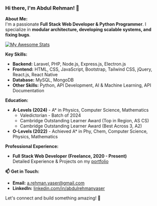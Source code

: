 ### Hi there, I'm Abdul Rehman! 👋

**About Me:**  
I'm a passionate **Full Stack Web Developer & Python Programmer**. I specialize in **modular architecture, developing scalable systems, and fixing bugs**.

[![My Awesome Stats](https://awesome-github-stats.azurewebsites.net/user-stats/abdulrysrr?cardType=github&theme=dark&showIcons=false&preferLogin=true)](https://git.io/awesome-stats-card)  

**Key Skills:**  
- **Backend:** Laravel, PHP, Node.js, Express.js, Electron.js  
- **Frontend:** HTML, CSS, JavaScript, Bootstrap, Tailwind CSS, jQuery, React.js, React Native  
- **Database:** MySQL, MongoDB  
- **Other Skills:** Python, API Development, AI & Machine Learning, API Documentation  

**Education:**  
- **A-Levels (2024)** - A* in Physics, Computer Science, Mathematics
  - Valedictorian - Batch of 2024     
  - Cambridge Outstanding Learner Award (Top in Region, AS CS)
  - Cambridge Outstanding Learner Award (Best Across 3, A2)  
- **O-Levels (2022)** - Achieved A* in Phy, Chem, Computer Science, Physics, Mathematics  

**Professional Experience:**  
- **Full Stack Web Developer (Freelance, 2020 - Present)**  
  Detailed Experience & Projects on my [portfolio](ary.fastnet.net.sa)  


**📫 Get in Touch:**  
- **Email:** [a.rehman.yaser@gmail.com](mailto:a.rehman.yaser@gmail.com)  
- **LinkedIn:** [linkedin.com/in/abdulrehmanyaser](https://www.linkedin.com/in/abdulrehmanyaser)  

Let's connect and build something amazing! 🚀
